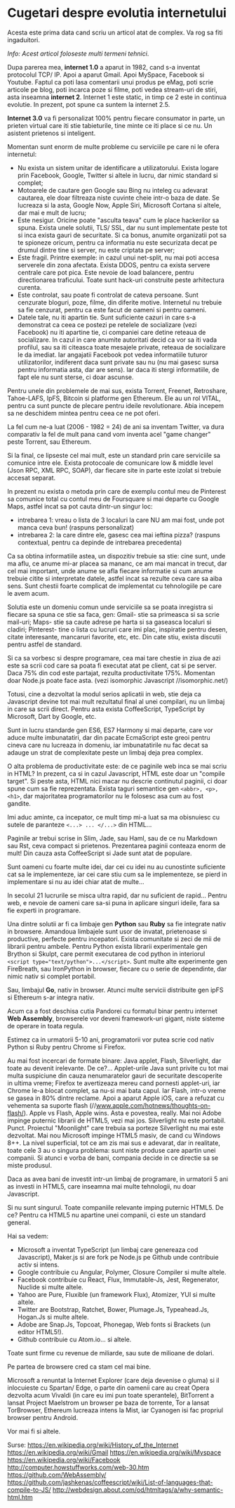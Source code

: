 
# Cugetari despre evolutia internetului

Acesta este prima data cand scriu un articol atat de complex. Va rog sa fiti ingaduitori.

_Info: Acest articol foloseste multi termeni tehnici_.

Dupa parerea mea, **internet 1.0** a aparut in 1982, cand s-a inventat protocolul TCP/ IP.
Apoi a aparut Gmail. Apoi MySpace, Facebook si Youtube. Faptul ca poti lasa comentarii unui produs pe eMag, poti scrie articole pe blog, poti incarca poze si filme, poti vedea stream-uri de stiri, asta inseamna **internet 2**.
Internet 1 este static, in timp ce 2 este in continua evolutie.
In prezent, pot spune ca suntem la internet 2.5.

**Internet 3.0** va fi personalizat 100% pentru fiecare consumator in parte, un prieten virtual care iti stie tabieturile, tine minte ce iti place si ce nu. Un asistent prietenos si inteligent.

Momentan sunt enorm de multe probleme cu serviciile pe care ni le ofera internetul:
 - Nu exista un sistem unitar de identificare a utilizatorului. Exista logare prin Facebook, Google, Twitter si altele in lucru, dar nimic standard si complet;
 - Motoarele de cautare gen Google sau Bing nu inteleg cu adevarat cautarea, ele doar filtreaza niste cuvinte cheie intr-o baza de date. Se lucreaza si la asta, Google Now, Apple Siri, Microsoft Cortana si altele, dar mai e mult de lucru;
 - Este nesigur. Oricine poate "asculta teava" cum le place hackerilor sa spuna. Exista unele solutii, TLS/ SSL, dar nu sunt implementate peste tot si inca exista gauri de securitate. Si ca bonus, anumite organizatii pot sa te spioneze oricum, pentru ca informatia nu este securizata decat pe drumul dintre tine si server, nu este criptata pe server;
 - Este fragil. Printre exemple: in cazul unui net-split, nu mai poti accesa serverele din zona afectata. Exista DDOS, pentru ca exista servere centrale care pot pica. Este nevoie de load balancere, pentru directionarea traficului. Toate sunt hack-uri construite peste arhitectura curenta.
 - Este controlat, sau poate fi controlat de cateva persoane. Sunt cenzurate bloguri, poze, filme, din diferite motive. Internetul nu trebuie sa fie cenzurat, pentru ca este facut de oameni si pentru oameni.
 - Datele tale, nu iti apartin tie. Sunt suficiente cazuri in care s-a demonstrat ca ceea ce postezi pe retelele de socializare (vezi Facebook) nu iti apartine tie, ci companiei care detine reteaua de socializare. In cazul in care anumite autoritati decid ca vor sa iti vada profilul, sau sa iti citeasca toate mesajele private, reteaua de socializare le da imediat. Iar angajatii Facebook pot vedea informatiile tuturor utilizatorilor, indiferent daca sunt private sau nu (nu mai gasesc sursa pentru informatia asta, dar are sens). Iar daca iti stergi informatiile, de fapt ele nu sunt sterse, ci doar ascunse.

Pentru unele din problemele de mai sus, exista Torrent, Freenet, Retroshare, Tahoe-LAFS, IpFS, Bitcoin si platforme gen Ethereum. Ele au un rol VITAL, pentru ca sunt puncte de plecare pentru ideile revolutionare. Abia incepem sa ne deschidem mintea pentru ceea ce ne pot oferi.

La fel cum ne-a luat (2006 - 1982 = 24) de ani sa inventam Twitter, va dura comparativ la fel de mult pana cand vom inventa acel "game changer" peste Torrent, sau Ethereum.

Si la final, ce lipseste cel mai mult, este un standard prin care serviciile sa comunice intre ele. Exista protocoale de comunicare low & middle level (Json RPC, XML RPC, SOAP), dar fiecare site in parte este izolat si trebuie accesat separat.

In prezent nu exista o metoda prin care de exemplu contul meu de Pinterest sa comunice total cu contul meu de Foursquare si mai departe cu Google Maps, astfel incat sa pot cauta dintr-un singur loc:
- intrebarea 1: vreau o lista de 3 localuri la care NU am mai fost, unde pot manca ceva bun! (raspuns personalizat)
- intrebarea 2: la care dintre ele, gasesc cea mai ieftina pizza? (raspuns contextual, pentru ca depinde de intrebarea precedenta)

Ca sa obtina informatiile astea, un dispozitiv trebuie sa stie: cine sunt, unde ma aflu, ce anume mi-ar placea sa mananc, ce am mai mancat in trecut, dar cel mai important, unde anume se afla fiecare informatie si cum anume trebuie citite si interpretate datele, astfel incat sa rezulte ceva care sa aiba sens. Sunt chestii foarte complicat de implementat cu tehnologiile pe care le avem acum.

Solutia este un domeniu comun unde serviciile sa se poata inregistra si fiecare sa spuna ce stie sa faca, gen: Gmail- stie sa primeasca si sa scrie mail-uri; Maps- stie sa caute adrese pe harta si sa gaseasca localuri si cladiri; Pinterest- tine o lista cu lucruri care imi plac, inspiratie pentru desen, citate interesante, mancaruri favorite, etc, etc. Din cate stiu, exista discutii pentru astfel de standard.

Si ca sa vorbesc si despre programare, cea mai tare chestie in ziua de azi este sa scrii cod care sa poata fi executat atat pe client, cat si pe server. Daca 75% din cod este partajat, rezulta productivitate 175%. Momentan doar Node.js poate face asta. (vezi isomorphic Javascript //isomorphic.net/)

Totusi, cine a dezvoltat la modul serios aplicatii in web, stie deja ca Javascript devine tot mai mult rezultatul final al unei compilari, nu un limbaj in care sa scrii direct. Pentru asta exista CoffeeScript, TypeScript by Microsoft, Dart by Google, etc.

Sunt in lucru standarde gen ES6, ES7 Harmony si mai departe, care vor aduce multe imbunatatiri, dar din pacate EcmaScript este greoi pentru cineva care nu lucreaza in domeniu, iar imbunatatirile nu fac decat sa adauge un strat de complexitate peste un limbaj deja prea complex.

O alta problema de productivitate este: de ce paginile web inca se mai scriu in HTML? In prezent, ca si in cazul Javascript, HTML este doar un "compile target". Si peste asta, HTML nici macar nu descrie continutul paginii, ci doar spune cum sa fie reprezentata. Exista taguri semantice gen ```<abbr>, <p>, <h1>```, dar majoritatea programatorilor nu le folosesc asa cum au fost gandite.

Imi aduc aminte, ca incepator, ce mult timp mi-a luat sa ma obisnuiesc cu sutele de paranteze ```<...> ... </...>``` din HTML...

Paginile ar trebui scrise in Slim, Jade, sau Haml, sau de ce nu Markdown sau Rst, ceva compact si prietenos. Prezentarea paginii conteaza enorm de mult! Din cauza asta CoffeeScript si Jade sunt atat de populare.

Sunt oameni cu foarte multe idei, dar cei cu idei nu au cunostinte suficiente cat sa le implementeze, iar cei care stiu cum sa le implementeze, se pierd in implementare si nu au idei chiar atat de multe...

In secolul 21 lucrurile se misca ultra rapid, dar nu suficient de rapid...
Pentru web, e nevoie de oameni care sa-si puna in aplicare singuri ideile, fara sa fie experti in programare.

Una dintre solutii ar fi ca limbaje gen **Python** sau **Ruby** sa fie integrate nativ in browsere. Amandoua limbajele sunt usor de invatat, prietenoase si productive, perfecte pentru incepatori. Exista comunitate si zeci de mii de librarii pentru ambele.
Pentru Python exista librarii experimentale gen Brython si Skulpt, care permit executarea de cod python in interiorul ```<script type="text/python">...</script>```. Sunt multe alte experimente gen FireBreath, sau IronPython in browser, fiecare cu o serie de dependinte, dar nimic nativ si complet portabil.

Sau, limbajul **Go**, nativ in browser. Atunci multe servicii distribuite gen ipFS si Ethereum s-ar integra nativ.

Acum ca a fost deschisa cutia Pandorei cu formatul binar pentru internet **Web Assembly**, browserele vor deveni framework-uri gigant, niste sisteme de operare in toata regula.

Estimez ca in urmatorii 5-10 ani, programatorii vor putea scrie cod nativ Python si Ruby pentru Chrome si Firefox.

Au mai fost incercari de formate binare: Java applet, Flash, Silverlight, dar toate au devenit irelevante. De ce?...
Applet-urile Java sunt privite cu tot mai multa suspiciune din cauza nenumaratelor gauri de securitate descoperite in ultima vreme; Firefox te avertizeaza mereu cand pornesti applet-uri, iar Chrome le-a blocat complet, sa nu-si mai bata capul.
Iar Flash, intr-o vreme se gasea in 80% dintre reclame. Apoi a aparut Apple iOS, care a refuzat cu vehementa sa suporte flash (//www.apple.com/hotnews/thoughts-on-flash/). Apple vs Flash, Apple wins. Asta e povestea, really. Mai noi Adobe impinge puternic librarii de HTML5, vezi mai jos.
Silverlight nu este portabil. Punct. Proiectul "Moonlight" care trebuia sa porteze Silverlight nu mai este dezvoltat. Mai nou Microsoft impinge HTML5 masiv, de cand cu Windows 8++.
La nivel superficial, tot ce am zis mai sus e adevarat, dar in realitate, toate cele 3 au o singura problema: sunt niste produse care apartin unei companii. Si atunci e vorba de bani, compania decide in ce directie sa se miste produsul.

Daca as avea bani de investit intr-un limbaj de programare, in urmatorii 5 ani as investi in HTML5, care inseamna mai multe tehnologii, nu doar Javascript.

Si nu sunt singurul. Toate companiile relevante imping puternic HTML5. De ce? Pentru ca HTML5 nu apartine unei companii, ci este un standard general.

Hai sa vedem:
- Microsoft a inventat TypeScript (un limbaj care genereaza cod Javascript), Maker.js si are fork pe Node.js pe Github unde contribuie activ si intens.
- Google contribuie cu Angular, Polymer, Closure Compiler si multe altele.
- Facebook contribuie cu React, Flux, Immutable-Js, Jest, Regenerator, Nuclide si multe altele.
- Yahoo are Pure, Fluxible (un framework Flux), Atomizer, YUI si multe altele.
- Twitter are Bootstrap, Ratchet, Bower, Plumage.Js, Typeahead.Js, Hogan.Js si multe altele.
- Adobe are Snap.Js, Topcoat, Phonegap, Web fonts si Brackets (un editor HTML5!).
- Github contribuie cu Atom.io... si altele.

Toate sunt firme cu revenue de miliarde, sau sute de milioane de dolari.

Pe partea de browsere cred ca stam cel mai bine.

Microsoft a renuntat la Internet Explorer (care deja devenise o gluma) si il inlocuieste cu Spartan/ Edge, o parte din oamenii care au creat Opera dezvolta acum Vivaldi (in care eu imi pun toate sperantele), BitTorrent a lansat Project Maelstrom un browser pe baza de torrente, Tor a lansat TorBrowser, Ethereum lucreaza intens la Mist, iar Cyanogen isi fac propriul browser pentru Android.

Vor mai fi si altele.

Surse:
https://en.wikipedia.org/wiki/History_of_the_Internet
https://en.wikipedia.org/wiki/Gmail
https://en.wikipedia.org/wiki/Myspace
https://en.wikipedia.org/wiki/Facebook
http://computer.howstuffworks.com/web-30.htm
https://github.com/WebAssembly/
https://github.com/jashkenas/coffeescript/wiki/List-of-languages-that-compile-to-JS/
http://webdesign.about.com/od/htmltags/a/why-semantic-html.htm

#

